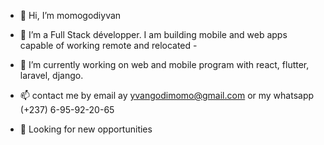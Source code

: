 - 👋 Hi, I’m momogodiyvan
- 👀 I’m a Full Stack développer. I am building mobile and web apps capable of working remote and relocated  -   

- 🌱 I’m currently working on web and mobile program with react, flutter, laravel, django.
- 📫 contact me by email ay yvangodimomo@gmail.com or my whatsapp (+237) 6-95-92-20-65
- 💼 Looking for new opportunities


<!---
momogodi2000/momogodi2000 is a ✨ special ✨ repository because its `README.md` (this file) appears on your GitHub profile.
You can click the Preview link to take a look at your changes.
--->
